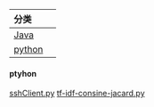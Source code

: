|分类||
|:-|:-|
|[Java]()||
|[python](https://github.com/zhouxiaoyuan/study/tree/master/codes/python)||

####  ptyhon
[sshClient.py](https://github.com/zhouxiaoyuan/study/blob/master/codes/python/sshClient.py)
[tf-idf-consine-jacard.py](https://github.com/zhouxiaoyuan/study/blob/master/codes/python/tf-idf-consine-jacard.py)

